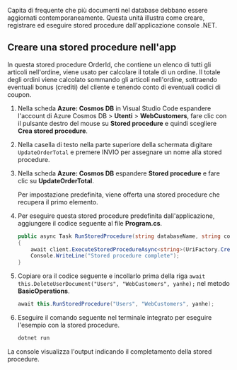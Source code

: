 Capita di frequente che più documenti nel database debbano essere aggiornati contemporaneamente. Questa unità illustra come creare, registrare ed eseguire stored procedure dall'applicazione console .NET.

## <a name="create-a-stored-procedure-in-your-app"></a>Creare una stored procedure nell'app

In questa stored procedure OrderId, che contiene un elenco di tutti gli articoli nell'ordine, viene usato per calcolare il totale di un ordine. Il totale degli ordini viene calcolato sommando gli articoli nell'ordine, sottraendo eventuali bonus (crediti) del cliente e tenendo conto di eventuali codici di coupon.

1. Nella scheda **Azure: Cosmos DB** in Visual Studio Code espandere l'account di Azure Cosmos DB > **Utenti** > **WebCustomers**, fare clic con il pulsante destro del mouse su **Stored procedure** e quindi scegliere **Crea stored procedure**.

1. Nella casella di testo nella parte superiore della schermata digitare `UpdateOrderTotal` e premere INVIO per assegnare un nome alla stored procedure.

1. Nella scheda **Azure: Cosmos DB** espandere **Stored procedure** e fare clic su **UpdateOrderTotal**.

    Per impostazione predefinita, viene offerta una stored procedure che recupera il primo elemento.

1. Per eseguire questa stored procedure predefinita dall'applicazione, aggiungere il codice seguente al file **Program.cs**.

    ```csharp
    public async Task RunStoredProcedure(string databaseName, string collectionName, User user)
    {
        await client.ExecuteStoredProcedureAsync<string>(UriFactory.CreateStoredProcedureUri(databaseName, collectionName, "UpdateOrderTotal"), new RequestOptions { PartitionKey = new PartitionKey(user.UserId) });
        Console.WriteLine("Stored procedure complete");
    }
    ```

1. Copiare ora il codice seguente e incollarlo prima della riga `await this.DeleteUserDocument("Users", "WebCustomers", yanhe);` nel metodo **BasicOperations**.

    ```csharp
    await this.RunStoredProcedure("Users", "WebCustomers", yanhe);
    ```

1. Eseguire il comando seguente nel terminale integrato per eseguire l'esempio con la stored procedure.

    ```bash
    dotnet run
    ```

La console visualizza l'output indicando il completamento della stored procedure.
